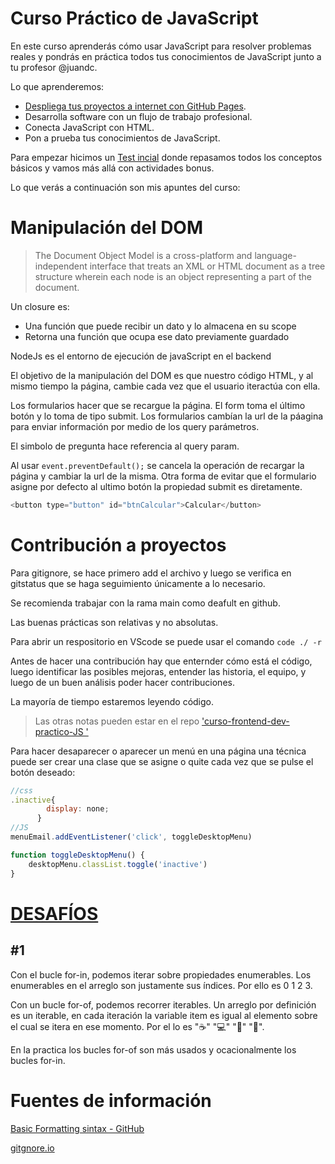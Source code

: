 # Curso Práctico de JavaScript
En este curso aprenderás cómo usar JavaScript para resolver problemas reales y pondrás en práctica todos tus conocimientos de JavaScript junto a tu profesor @juandc.

Lo que aprenderemos:

- [Despliega tus proyectos a internet con GitHub Pages](https://unmecaniko.github.io/curso-frontend-dev-practico-JS/).
- Desarrolla software con un flujo de trabajo profesional.
- Conecta JavaScript con HTML.
- Pon a prueba tus conocimientos de JavaScript.

Para empezar hicimos un [Test incial](./respuestas.md) donde repasamos todos los conceptos básicos y vamos más allá con actividades bonus.

Lo que verás a continuación son mis apuntes del curso:

# Manipulación del DOM

> The Document Object Model is a cross-platform and language-independent interface that treats an XML or HTML document as a tree structure wherein each node is an object representing a part of the document.


Un closure es:
- Una función que puede recibir un dato y lo almacena en su scope
- Retorna una función que ocupa ese dato previamente guardado

NodeJs es el entorno de ejecución de javaScript en el backend

El objetivo de la manipulación del DOM es que nuestro código HTML,  y al mismo tiempo la página, cambie cada vez que el usuario iteractúa con ella.

Los formularios hacer que se recargue la página. El form toma el último botón y lo toma de tipo submit. Los formularios cambían la url de la páagina para enviar información por medio de los query parámetros.

El simbolo de pregunta hace referencia al query param.

Al usar `event.preventDefault();` se cancela la operación de recargar la página y cambiar la url de la misma.
Otra forma de evitar que el formulario asigne por defecto al ultimo botón la propiedad submit es diretamente.
```js
<button type="button" id="btnCalcular">Calcular</button>
```

# Contribución a proyectos

Para gitignore, se hace primero add el archivo y luego se verifica en gitstatus que se haga seguimiento únicamente a lo necesario.

Se recomienda trabajar con la rama main como deafult en github.

Las buenas prácticas son relativas y no absolutas.

Para abrir un respositorio en VScode se puede usar el comando `code ./ -r` 

Antes de hacer una contribución hay que enternder cómo está el código, luego identificar las posibles mejoras, entender las historia, el equipo, y luego de un buen análisis poder hacer contribuciones.

La mayoría de tiempo estaremos leyendo código.

>Las otras notas pueden estar en el repo ['curso-frontend-dev-practico-JS
'](https://github.com/UnMecaNiko/curso-frontend-dev-practico-JS)

Para hacer desaparecer o aparecer un menú en una página una técnica puede ser crear una clase que se asigne o quite cada vez que se pulse el botón deseado:
```js
//css
.inactive{
        display: none;
      }
//JS
menuEmail.addEventListener('click', toggleDesktopMenu)

function toggleDesktopMenu() {
    desktopMenu.classList.toggle('inactive')
}
```



# [DESAFÍOS](https://jshero.platzi.com/)

## #1 

Con el bucle for-in, podemos iterar sobre propiedades enumerables. Los enumerables en el arreglo son justamente sus índices. Por ello es 0 1 2 3.

Con un bucle for-of, podemos recorrer iterables. Un arreglo por definición es un iterable, en cada iteración la variable item es igual al elemento sobre el cual se itera en ese momento. Por el    lo es "☕" "💻" "🍷" "🍫".

En la practica los bucles for-of son más usados y ocacionalmente los bucles for-in.

# Fuentes de información

[Basic Formatting sintax - GitHub](https://docs.github.com/es/get-started/writing-on-github/getting-started-with-writing-and-formatting-on-github/basic-writing-and-formatting-syntax)

[gitgnore.io](https://www.toptal.com/developers/gitignore)
